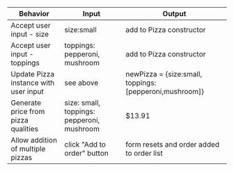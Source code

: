 |Behavior|Input|Output|
|---|---|---|
|Accept user input - size|size:small|add to Pizza constructor|
|Accept user input - toppings|toppings: pepperoni, mushroom|add to Pizza constructor|
|Update Pizza instance with user input|see above|newPizza = {size:small, toppings:[pepperoni,mushroom]}|
|Generate price from pizza qualities|size: small, toppings: pepperoni, mushroom| $13.91|
|Allow addition of multiple pizzas|click "Add to order" button|form resets and order added to order list|
